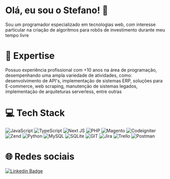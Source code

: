 # Olá, eu sou o Stefano! 👋
Sou um programador especializado em tecnologias web, com interesse particular na criação de algoritmos para robôs de investimento durante meu tempo livre

# 🚀 Expertise
Possuo experiência profissional com +10 anos na área de programação, desempenhando uma ampla variedade de atividades, como: desenvolvimento de API's, implementação de sistemas ERP, soluções para E-commerce, web scraping, manutenção de sistemas legados, implementação de arquiteturas serverless, entre outras

# 💻 Tech Stack
![JavaScript](https://img.shields.io/badge/javascript-%23323330.svg?style=for-the-badge&logo=javascript&logoColor=%23F7DF1E) ![TypeScript](https://img.shields.io/badge/typescript-%23007ACC.svg?style=for-the-badge&logo=typescript&logoColor=white) ![Next JS](https://img.shields.io/badge/Next-black?style=for-the-badge&logo=next.js&logoColor=white) ![PHP](https://img.shields.io/badge/php-%23323330.svg?style=for-the-badge&logo=php&logoColor=%4F5B93) ![Magento](https://img.shields.io/badge/magento-%23323330.svg?style=for-the-badge&logo=magento&logoColor=f36321) ![Codeigniter](https://img.shields.io/badge/codeigniter-%23323330.svg?style=for-the-badge&logo=codeigniter&logoColor=dd4814) ![Zend](https://img.shields.io/badge/zend-ib604.svg?style=for-the-badge&logo=zend&logoColor=fff) ![Python](https://img.shields.io/badge/python-%23323330.svg?style=for-the-badge&logo=python&logoColor=ffd343) ![MySQL](https://img.shields.io/badge/MySQL-%23323330.svg?style=for-the-badge&logo=mysql&logoColor=3E6E93) ![SQLite](https://img.shields.io/badge/SQLite-%23323330.svg?style=for-the-badge&logo=sqlite&logoColor=044a64) ![GIT](https://img.shields.io/badge/GIT-%23323330.svg?style=for-the-badge&logo=git&logoColor=f14e32) ![Jira](https://img.shields.io/badge/jira-%230A0FFF.svg?style=for-the-badge&logo=jira&logoColor=white) ![Trello](https://img.shields.io/badge/Trello-%23026AA7.svg?style=for-the-badge&logo=Trello&logoColor=white) ![Postman](https://img.shields.io/badge/Postman-FF6C37?style=for-the-badge&logo=postman&logoColor=white)

# 🌐 Redes sociais
[![Linkedin Badge](https://img.shields.io/badge/-LinkedIn-blue?style=flat-square&logo=Linkedin&logoColor=white&link=https://www.linkedin.com/in/stefano-silva-ti/)](https://www.linkedin.com/in/stefano-silva-ti/)
